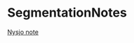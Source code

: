 # SegmentationNotes

[Nysjo note](https://github.com/freyakniglty/SegmentationNotes/blob/master/Nysjo_note.md)
